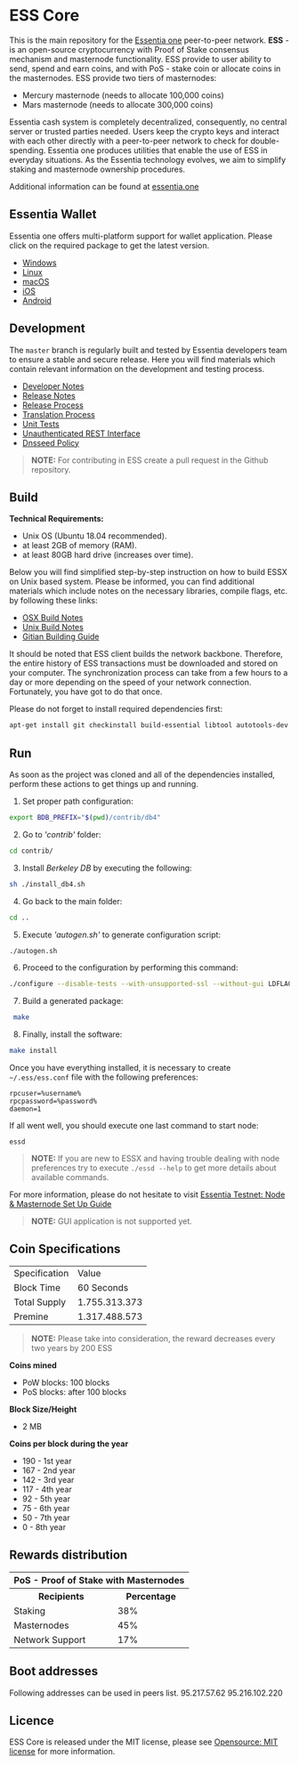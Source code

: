 # ESS Core

This is the main repository for the [Essentia one](https://essentia.one) peer-to-peer network. **ESS** - is an open-source cryptocurrency with Proof of Stake consensus mechanism and masternode functionality. ESS provide to user ability to send, spend and earn coins, and with PoS - stake coin or allocate coins in the masternodes.
ESS provide two tiers of masternodes:
  - Mercury masternode (needs to allocate 100,000 coins)
  - Mars masternode (needs to allocate 300,000 coins)

Essentia cash system is completely decentralized, consequently, no central server or trusted parties needed. Users keep the crypto keys and interact with each other directly with a peer-to-peer network to check for double-spending. Essentia one produces utilities that enable the use of ESS in everyday situations. As the Essentia technology evolves, we aim to simplify staking and masternode ownership procedures.

Additional information can be found at [essentia.one](http://www.essentia.one)

Essentia Wallet
-----------
Essentia one offers multi-platform support for wallet application. Please click on the required package to get the latest version.
- [Windows](https://essentia.one/installations/Essentia-windows-0.0.2.exe)
- [Linux](https://essentia.one/installations/Essentia-0.0.5.pkg)
- [macOS](https://essentia.one/installations/Essentia-0.0.5.pkg)
- [iOS](https://itunes.apple.com/ua/app/essentia/id1438535734?mt=8)
- [Android](https://play.google.com/store/apps/details?id=one.essentia.app)

Development
-----------

The `master` branch is regularly built and tested by Essentia developers team to ensure a stable and secure release. Here you will find materials which contain relevant information on the development and testing process.

- [Developer Notes](developer-notes.md)
- [Release Notes](release-notes.md)
- [Release Process](release-process.md)
- [Translation Process](translation_process.md)
- [Unit Tests](unit-tests.md)
- [Unauthenticated REST Interface](REST-interface.md)
- [Dnsseed Policy](dnsseed-policy.md)


>**NOTE:** For contributing in ESS create a pull request in the Github repository.

Build
-----------
**Technical Requirements:**

- Unix OS (Ubuntu 18.04 recommended).
- at least 2GB of memory (RAM).
- at least 80GB hard drive (increases over time).

Below you will find simplified step-by-step instruction on how to build ESSX on Unix based system. Please be informed, you can find additional materials which include notes on the necessary libraries, compile flags, etc. by following these links:

- [OSX Build Notes](build-osx.md)
- [Unix Build Notes](build-unix.md)
- [Gitian Building Guide](gitian-building.md)

It should be noted that ESS client builds the network backbone.  Therefore, the entire history of ESS transactions must be downloaded and stored on your computer. The synchronization process can take from a few hours to a day or more depending on the speed of your network connection. Fortunately, you have got to do that once.

Please do not forget to install required dependencies first:
```sh
apt-get install git checkinstall build-essential libtool autotools-dev automake pkg-config libssl-dev libevent-dev bsdmainutils python3 libboost-system-dev libboost-filesystem-dev libboost-chrono-dev libboost-program-options-dev libboost-test-dev libboost-thread-dev libminiupnpc-dev libzmq3-dev libqt5gui5 libqt5core5a libqt5dbus5 qttools5-dev qttools5-dev-tools libprotobuf-dev protobuf-compiler libqrencode-dev libdb-dev libdb++-dev
```
Run
-----------
As soon as the project was cloned and all of the dependencies installed, perform these actions to get things up and running.

1. Set proper path configuration:

```sh
export BDB_PREFIX="$(pwd)/contrib/db4"
```

2.  Go to *'contrib'* folder:
```sh
cd contrib/
```
3. Install *Berkeley DB* by executing the following:
```sh
sh ./install_db4.sh
```
4. Go back to the main folder:
```sh
cd ..
```
5. Execute *'autogen.sh'* to generate configuration script:
```sh
./autogen.sh
```
6. Proceed to the configuration by performing this command:
```sh
./configure --disable-tests --with-unsupported-ssl --without-gui LDFLAGS="-L${BDB_PREFIX}/lib/" CPPFLAGS="-I${BDB_PREFIX}/include/"
```
7. Build a generated package:
```sh
 make
```
8. Finally, install the software:
```sh
make install
```

Once you have everything installed, it is necessary to create  `~/.ess/ess.conf` file with the following preferences:

```
rpcuser=%username%
rpcpassword=%password%
daemon=1
```
If all went well, you should execute one last command to start node:
```
essd
```
>**NOTE:** If you are new to ESSX and having trouble dealing with node preferences try to execute `./essd --help` to get more details about available commands.

For more information, please do not hesitate to visit [Essentia Testnet: Node & Masternode Set Up Guide](https://medium.com/essentia_one/essentia-testnet-node-masternode-set-up-guide-3440bd26e6e)

>**NOTE:** GUI application is not supported yet.


Coin Specifications
-----------
<table>
<tr><td>Specification</td><td>Value</td></tr>
<tr><td>Block Time</td><td>60 Seconds</td></tr>
<tr><td>Total Supply</td><td>1.755.313.373</td></tr>
<tr><td>Premine</td><td>1.317.488.573</td></tr>
</table>


>**NOTE:** Please take into consideration, the reward decreases every two years by 200 ESS

**Coins mined**

- PoW blocks: 100 blocks
- PoS blocks: after 100 blocks

**Block Size/Height**
- 2 MB

**Coins per block  during the year**
<ul>
<li>190 - 1st year</li>
<li>167 - 2nd year</li>
<li>142 - 3rd year</li>
<li>117 - 4th year</li>
<li>92 - 5th year</li>
<li>75 - 6th year</li>
<li>50 - 7th year</li>
<li>0 - 8th year</li>
</ul>



Rewards distribution
-----------
<table>
<th colspan=4>PoS - Proof of Stake with Masternodes</th>
<tr><th>Recipients</th><th>Percentage</th></tr>
<tr><td>Staking</td><td>38% </td></tr>
<tr><td>Masternodes</td><td>45% </td></tr>
<tr><td>Network Support</td><td>17% </td></tr>
</table>

Boot addresses
-----------
Following addresses can be used in peers list.
95.217.57.62
95.216.102.220

Licence
-----------

ESS Core is released under the MIT license, please see [Opensource: MIT license](https://opensource.org/licenses/MIT) for more information.
